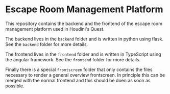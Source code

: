# Escape Room Management Platform
This repository contains the backend and the frontend of the escape room
management platform used in Houdini's Quest.

The backend lives in the `backend` folder and is written in python using flask.
See the `backend` folder for more details.

The frontend lives in the `frontend` folder and is written in TypeScript using
the angular framework.
See the `frontend` folder for more details.

Finally there is a special `frontscreen` folder that only contains the files
necessary to render a general overview frontscreen. In principle this can be
merged with the normal frontend and this should be doen as soon as possible.
